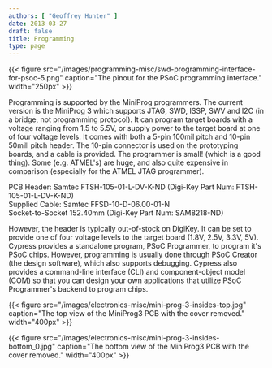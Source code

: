 ```yaml
---
authors: [ "Geoffrey Hunter" ]
date: 2013-03-27
draft: false
title: Programming
type: page
---
```


{{< figure src="/images/programming-misc/swd-programming-interface-for-psoc-5.png" caption="The pinout for the PSoC programming interface."  width="250px" >}}

Programming is supported by the MiniProg programmers. The current version is the MiniProg 3 which supports JTAG, SWD, ISSP, SWV and I2C (in a bridge, not programming protocol). It can program target boards with a voltage ranging from 1.5 to 5.5V, or supply power to the target board at one of four voltage levels. It comes with both a 5-pin 100mil pitch and 10-pin 50mill pitch header. The 10-pin connector is used on the prototyping boards, and a cable is provided. The programmer is small! (which is a good thing). Some (e.g. ATMEL's) are huge, and also quite expensive in comparison (especially for the ATMEL JTAG programmer).

PCB Header: Samtec FTSH-105-01-L-DV-K-ND (Digi-Key Part Num: FTSH-105-01-L-DV-K-ND)  
Supplied Cable: Samtec FFSD-10-D-06.00-01-N  
Socket-to-Socket 152.40mm (Digi-Key Part Num: SAM8218-ND)

However, the header is typically out-of-stock on DigiKey. It can be set to provide one of four voltage levels to the target board (1.8V, 2.5V, 3.3V, 5V). Cypress provides a standalone program, PSoC Programmer, to program it's PSoC chips. However, programming is usually done through PSoC Creator (the design software), which also supports debugging. Cypress also provides a command-line interface (CLI) and component-object model (COM) so that you can design your own applications that utilize PSoC Programmer's backend to program chips.

{{< figure src="/images/electronics-misc/mini-prog-3-insides-top.jpg" caption="The top view of the MiniProg3 PCB with the cover removed."  width="400px" >}}

{{< figure src="/images/electronics-misc/mini-prog-3-insides-bottom_0.jpg" caption="The bottom view of the MiniProg3 PCB with the cover removed."  width="400px" >}}
